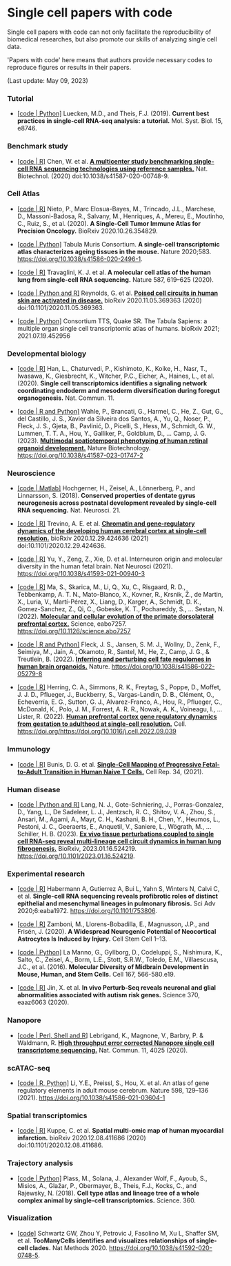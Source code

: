 # Single cell papers with code

Single cell papers with code can not only facilitate the reproducibility of biomedical researches, but also promote our skills of analyzing single cell data. 


'Papers with code' here means that authors provide necessary codes to reproduce figures or results in their papers.

(Last update: May 09, 2023)

### Tutorial

- [[code | Python]](https://github.com/theislab/single-cell-tutorial) Luecken, M.D., and Theis, F.J. (2019). **Current best practices in single‐cell RNA‐seq analysis: a tutorial.** Mol. Syst. Biol. 15, e8746.

### Benchmark study

- [[code | R]](https://github.com/oxwang/fda_scRNA-seq) Chen, W. et al. [**A multicenter study benchmarking single-cell RNA sequencing technologies using reference samples.**](https://www.nature.com/articles/s41587-020-00748-9) Nat. Biotechnol. (2020) doi:10.1038/s41587-020-00748-9.


### Cell Atlas

- [[code | R]](https://github.com/Single-Cell-Genomics-Group-CNAG-CRG/Tumor-Immune-Cell-Atlas) Nieto, P., Marc Elosua-Bayes, M., Trincado, J.L., Marchese, D., Massoni-Badosa, R., Salvany, M., Henriques, A., Mereu, E., Moutinho, C., Ruiz, S., et al. (2020). **A Single-Cell Tumor Immune Atlas for Precision Oncology.** BioRxiv 2020.10.26.354829.

- [[code | Python]](https://github.com/czbiohub/tabula-muris-senis) Tabula Muris Consortium. **A single-cell transcriptomic atlas characterizes ageing tissues in the mouse.** Nature 2020;583. https://doi.org/10.1038/s41586-020-2496-1.

- [[code | R]](https://github.com/krasnowlab/HLCA) Travaglini, K. J. et al. **A molecular cell atlas of the human lung from single-cell RNA sequencing.** Nature 587, 619–625 (2020).


- [[code | Python and R]](https://github.com/haniffalab/HCA_skin) Reynolds, G. et al. [**Poised cell circuits in human skin are activated in disease.**](https://www.biorxiv.org/content/10.1101/2020.11.05.369363v1) bioRxiv 2020.11.05.369363 (2020) doi:10.1101/2020.11.05.369363.

- [[code | Python]](https://github.com/czbiohub/tabula-sapiens) Consortium TTS, Quake SR. The Tabula Sapiens: a multiple organ single cell transcriptomic atlas of humans. bioRxiv 2021; 2021.07.19.452956


### Developmental biology

- [[code | R]](https://github.com/ZornLab/Single-cell-transcriptomics-reveals-a-signaling-roadmap-coordinating-endoderm-and-mesoderm-lineage) Han, L., Chaturvedi, P., Kishimoto, K., Koike, H., Nasr, T., Iwasawa, K., Giesbrecht, K., Witcher, P.C., Eicher, A., Haines, L., et al. (2020). **Single cell transcriptomics identifies a signaling network coordinating endoderm and mesoderm diversification during foregut organogenesis.** Nat. Commun. 11.

- [[code | R and Python]](https://github.com/ZornLab/Single-cell-transcriptomics-reveals-a-signaling-roadmap-coordinating-endoderm-and-mesoderm-lineage) Wahle, P., Brancati, G., Harmel, C., He, Z., Gut, G., del Castillo, J. S., Xavier da Silveira dos Santos, A., Yu, Q., Noser, P., Fleck, J. S., Gjeta, B., Pavlinić, D., Picelli, S., Hess, M., Schmidt, G. W., Lummen, T. T. A., Hou, Y., Galliker, P., Goldblum, D., … Camp, J. G. (2023). [**Multimodal spatiotemporal phenotyping of human retinal organoid development.**](https://www.nature.com/articles/s41587-023-01747-2) Nature Biotechnology. https://doi.org/10.1038/s41587-023-01747-2


### Neuroscience

- [[code | Matlab]](https://github.com/linnarsson-lab/DG_paper_public) Hochgerner, H., Zeisel, A., Lönnerberg, P., and Linnarsson, S. (2018). **Conserved properties of dentate gyrus neurogenesis across postnatal development revealed by single-cell RNA sequencing.** Nat. Neurosci. 21.

- [[code | R]](https://github.com/alexandrotrevino/brainchromatin) Trevino, A. E. et al. [**Chromatin and gene-regulatory dynamics of the developing human cerebral cortex at single-cell resolution.**](https://www.biorxiv.org/content/10.1101/2020.12.29.424636v2) bioRxiv 2020.12.29.424636 (2021) doi:10.1101/2020.12.29.424636.

- [[code | R]](https://github.com/yuanbell/Single-cell-sequencing-of-subpallium) Yu, Y., Zeng, Z., Xie, D. et al. Interneuron origin and molecular diversity in the human fetal brain. Nat Neurosci (2021). https://doi.org/10.1038/s41593-021-00940-3

- [[code | R]](https://github.com/sestanlab/Cross-species-PFC-snRNA-seq) Ma, S., Skarica, M., Li, Q., Xu, C., Risgaard, R. D., Tebbenkamp, A. T. N., Mato-Blanco, X., Kovner, R., Krsnik, Ž., de Martin, X., Luria, V., Martí-Pérez, X., Liang, D., Karger, A., Schmidt, D. K., Gomez-Sanchez, Z., Qi, C., Gobeske, K. T., Pochareddy, S., … Sestan, N. (2022). [**Molecular and cellular evolution of the primate dorsolateral prefrontal cortex.**](https://www.science.org/doi/10.1126/science.abo7257) Science, eabo7257. https://doi.org/10.1126/science.abo7257

- [[code | R and Python]](https://github.com/quadbiolab/organoid_regulomes) Fleck, J. S., Jansen, S. M. J., Wollny, D., Zenk, F., Seimiya, M., Jain, A., Okamoto, R., Santel, M., He, Z., Camp, J. G., & Treutlein, B. (2022). [**Inferring and perturbing cell fate regulomes in human brain organoids.**](https://www.nature.com/articles/s41586-022-05279-8) Nature. https://doi.org/10.1038/s41586-022-05279-8

- [[code | R]](https://github.com/ListerLab/pfc_development/tree/vPublication) Herring, C. A., Simmons, R. K., Freytag, S., Poppe, D., Moffet, J. J. D., Pflueger, J., Buckberry, S., Vargas-Landin, D. B., Clément, O., Echeverría, E. G., Sutton, G. J., Alvarez-Franco, A., Hou, R., Pflueger, C., McDonald, K., Polo, J. M., Forrest, A. R. R., Nowak, A. K., Voineagu, I., … Lister, R. (2022). [**Human prefrontal cortex gene regulatory dynamics from gestation to adulthood at single-cell resolution.**](https://www.sciencedirect.com/science/article/pii/S0092867422012582) Cell. https://doi.org/https://doi.org/10.1016/j.cell.2022.09.039

### Immunology

- [[code | R]](https://github.com/dtm2451/ProgressiveHematopoiesis) Bunis, D. G. et al. [**Single-Cell Mapping of Progressive Fetal-to-Adult Transition in Human Naive T Cells.**](https://www.cell.com/cell-reports/fulltext/S2211-1247(20)31562-X) Cell Rep. 34, (2021).

### Human disease

- [[code | Python and R]](https://github.com/niklaslang/PCLS_perturbations) Lang, N. J., Gote-Schniering, J., Porras-Gonzalez, D., Yang, L., De Sadeleer, L. J., Jentzsch, R. C., Shitov, V. A., Zhou, S., Ansari, M., Agami, A., Mayr, C. H., Kashani, B. H., Chen, Y., Heumos, L., Pestoni, J. C., Geeraerts, E., Anquetil, V., Saniere, L., Wögrath, M., … Schiller, H. B. (2023). [**Ex vivo tissue perturbations coupled to single cell RNA-seq reveal multi-lineage cell circuit dynamics in human lung fibrogenesis.**](https://www.biorxiv.org/content/10.1101/2023.01.16.524219v1) BioRxiv, 2023.01.16.524219. https://doi.org/10.1101/2023.01.16.524219.

### Experimental research

- [[code | R]](https://github.com/tgen/banovichlab) Habermann A, Gutierrez A, Bui L, Yahn S, Winters N, Calvi C, et al. **Single-cell RNA sequencing reveals profibrotic roles of distinct epithelial and mesenchymal lineages in pulmonary fibrosis.** Sci Adv 2020;6:eaba1972. https://doi.org/10.1101/753806.


- [[code | R]](https://github.com/marzamKI/neurogenic_astros) Zamboni, M., Llorens-Bobadilla, E., Magnusson, J.P., and Frisén, J. (2020). **A Widespread Neurogenic Potential of Neocortical Astrocytes Is Induced by Injury.** Cell Stem Cell 1–13.


- [[code | Python]](https://github.com/linnarsson-lab/ipynb-lamanno2016) La Manno, G., Gyllborg, D., Codeluppi, S., Nishimura, K., Salto, C., Zeisel, A., Borm, L.E., Stott, S.R.W., Toledo, E.M., Villaescusa, J.C., et al. (2016). **Molecular Diversity of Midbrain Development in Mouse, Human, and Stem Cells.** Cell 167, 566-580.e19.

- [[code | R]](https://github.com/klarman-cell-observatory/ivPerturbSeq) Jin, X. et al. **In vivo Perturb-Seq reveals neuronal and glial abnormalities associated with autism risk genes.** Science 370, eaaz6063 (2020).



### Nanopore

- [[code | Perl, Shell and R]](https://github.com/ucagenomix/sicelore) Lebrigand, K., Magnone, V., Barbry, P. & Waldmann, R. [**High throughput error corrected Nanopore single cell transcriptome sequencing.**](https://www.nature.com/articles/s41467-020-17800-6) Nat. Commun. 11, 4025 (2020).


### scATAC-seq

- [[code | R, Python]](https://github.com/yal054/snATACutils) Li, Y.E., Preissl, S., Hou, X. et al. An atlas of gene regulatory elements in adult mouse cerebrum. Nature 598, 129–136 (2021). https://doi.org/10.1038/s41586-021-03604-1


### Spatial transcriptomics

- [[code | R]](https://github.com/saezlab/visium_heart/tree/master/snRNA_seq) Kuppe, C. et al. **Spatial multi-omic map of human myocardial infarction.** bioRxiv 2020.12.08.411686 (2020) doi:10.1101/2020.12.08.411686.


### Trajectory analysis

- [[code | Python]](https://github.com/rajewsky-lab/planarian_lineages) Plass, M., Solana, J., Alexander Wolf, F., Ayoub, S., Misios, A., Glažar, P., Obermayer, B., Theis, F.J., Kocks, C., and Rajewsky, N. (2018). **Cell type atlas and lineage tree of a whole complex animal by single-cell transcriptomics.** Science. 360.


### Visualization

- [[code]](https://github.com/faryabib/NatMethods_TooManyCells_analysis) Schwartz GW, Zhou Y, Petrovic J, Fasolino M, Xu L, Shaffer SM, et al. **TooManyCells identifies and visualizes relationships of single-cell clades.** Nat Methods 2020. https://doi.org/10.1038/s41592-020-0748-5.


